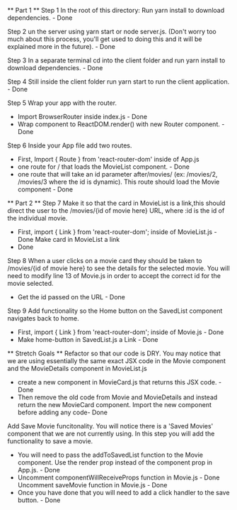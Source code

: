 ** Part 1 **
Step 1 
In the root of this directory: Run yarn install to download dependencies. - Done

Step 2
un the server using yarn start or node server.js. (Don't worry too much about this process, you'll get used to doing this and it will be explained more in the future). - Done

Step 3
In a separate terminal cd into the client folder and run yarn install to download dependencies. - Done

Step 4
Still inside the client folder run yarn start to run the client application. - Done
 
 Step 5 Wrap your app with the router. 
- Import BrowserRouter inside index.js - Done
- Wrap <App /> component to ReactDOM.render() with new Router component. - Done

Step 6 Inside your App file add two routes.
- First, Import { Route } from 'react-router-dom' inside of App.js
- one route for / that loads the MovieList component. - Done
- one route that will take an id parameter after/movies/ (ex: /movies/2, /movies/3 where the id is dynamic). This route should load the Movie component - Done


** Part 2 ** 
Step 7 
Make it so that the card in MovieList is a link,this should direct the user to the /movies/{id of movie here} URL, where :id is the id of the individual movie.
- First, import { Link } from 'react-router-dom'; inside of MovieList.js - Done
Make card in  MovieList a link 
- Done

Step 8
When a user clicks on a movie card they should be taken to /movies/{id of movie here} to see the details for the selected movie.
You will need to modify line 13 of Movie.js in order to accept the correct id for the movie selected.
- Get the id passed on the URL - Done

Step 9
Add functionality so the Home button on the SavedList component navigates back to home.
- First, import { Link } from 'react-router-dom'; inside of Movie.js - Done
- Make home-button in SavedList.js a Link - Done

** Stretch Goals **
Refactor so that our code is DRY.
You may notice that we are using essentially the same exact JSX code in the Movie component and the MovieDetails component in MovieList.js 
- create a new component in MovieCard.js that returns this JSX code.  - Done
- Then remove the old code from Movie and MovieDetails and instead return the new MovieCard component. Import the new component before adding any code- Done 

Add Save Movie funcitonality.
You will notice there is a 'Saved Movies' component that we are not currently using. In this step you will add the functionality to save a movie. 
- You will need to pass the addToSavedList function to the Movie component. Use the render prop instead of the component prop in App.js. - Done
- Uncomment componentWillReceiveProps function in Movie.js - Done
 Uncomment saveMovie function in Movie.js - Done
- Once you have done that you will need to add a click handler to the save button. - Done